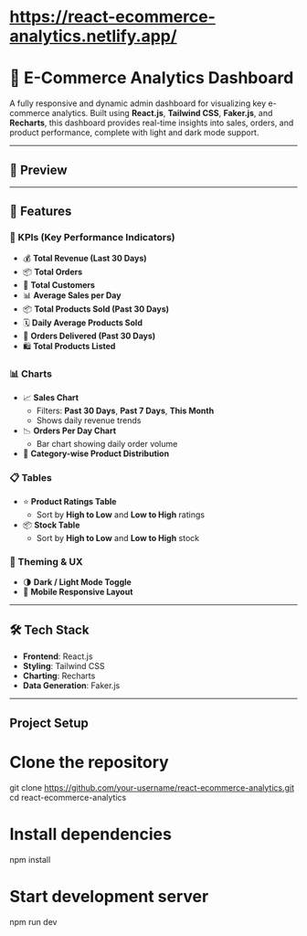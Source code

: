 # https://react-ecommerce-analytics.netlify.app/
# 🛒 E-Commerce Analytics Dashboard

A fully responsive and dynamic admin dashboard for visualizing key e-commerce analytics. Built using **React.js**, **Tailwind CSS**, **Faker.js**, and **Recharts**, this dashboard provides real-time insights into sales, orders, and product performance, complete with light and dark mode support.

---

## 📸 Preview



---

## 🚀 Features

### 🔢 KPIs (Key Performance Indicators)
- 💰 **Total Revenue (Last 30 Days)**
- 📦 **Total Orders**
- 👥 **Total Customers**
- 📊 **Average Sales per Day**
- 📦 **Total Products Sold (Past 30 Days)**
- 🗓️ **Daily Average Products Sold**
- 🚚 **Orders Delivered (Past 30 Days)**
- 🛍️ **Total Products Listed**

### 📊 Charts
- 📈 **Sales Chart**  
  - Filters: **Past 30 Days**, **Past 7 Days**, **This Month**
  - Shows daily revenue trends
- 📉 **Orders Per Day Chart**
  - Bar chart showing daily order volume
- 🧮 **Category-wise Product Distribution**

### 📋 Tables
- ⭐ **Product Ratings Table**
  - Sort by **High to Low** and **Low to High** ratings
- 📦 **Stock Table**
  - Sort by **High to Low** and **Low to High** stock

### 🌙 Theming & UX
- 🌗 **Dark / Light Mode Toggle**
- 📱 **Mobile Responsive Layout**
---

## 🛠️ Tech Stack

- **Frontend**: React.js
- **Styling**: Tailwind CSS
- **Charting**: Recharts
- **Data Generation**: Faker.js
---

## Project Setup
# Clone the repository
git clone https://github.com/your-username/react-ecommerce-analytics.git
cd react-ecommerce-analytics

# Install dependencies
npm install

# Start development server
npm run dev


